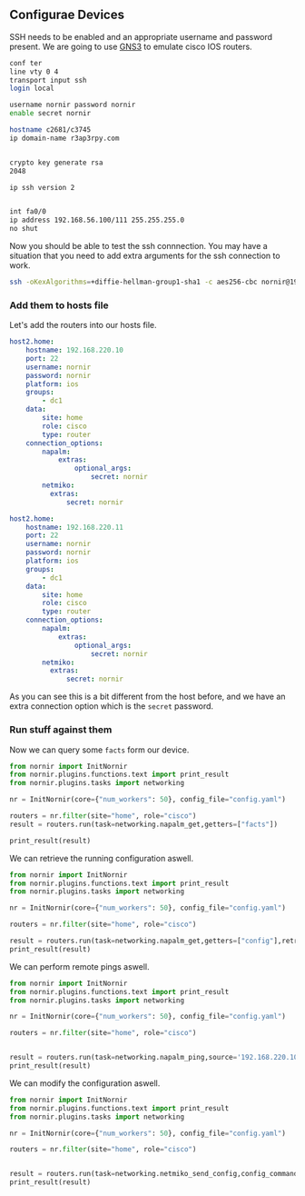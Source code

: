 ## Configurae Devices

SSH needs to be enabled and an appropriate username and password present.
We are going to use [GNS3](https://www.gns3.com/) to emulate cisco IOS routers.

``` bash
conf ter
line vty 0 4
transport input ssh
login local

username nornir password nornir
enable secret nornir

hostname c2681/c3745
ip domain-name r3ap3rpy.com


crypto key generate rsa
2048

ip ssh version 2


int fa0/0
ip address 192.168.56.100/111 255.255.255.0
no shut
```

Now you should be able to test the ssh connnection. You may have a situation that you need to add extra arguments for the ssh connection to work.

``` bash
ssh -oKexAlgorithms=+diffie-hellman-group1-sha1 -c aes256-cbc nornir@192.168.56.100
```

### Add them to hosts file

Let's add the routers into our hosts file.

``` yaml
host2.home:
    hostname: 192.168.220.10
    port: 22
    username: nornir
    password: nornir
    platform: ios
    groups:
        - dc1
    data:
        site: home
        role: cisco
        type: router
    connection_options:
        napalm:
            extras:
                optional_args:
                    secret: nornir
        netmiko:
          extras:
              secret: nornir

host2.home:
    hostname: 192.168.220.11
    port: 22
    username: nornir
    password: nornir
    platform: ios
    groups:
        - dc1
    data:
        site: home
        role: cisco
        type: router
    connection_options:
        napalm:
            extras:
                optional_args:
                    secret: nornir
        netmiko:
          extras:
              secret: nornir
```

As you can see this is a bit different from the host before, and we have an extra connection option which is the `secret` password.

### Run stuff against them

Now we can query some `facts` form our device.

``` python
from nornir import InitNornir
from nornir.plugins.functions.text import print_result
from nornir.plugins.tasks import networking

nr = InitNornir(core={"num_workers": 50}, config_file="config.yaml")

routers = nr.filter(site="home", role="cisco")
result = routers.run(task=networking.napalm_get,getters=["facts"])

print_result(result)
```

We can retrieve the running configuration aswell.

``` python
from nornir import InitNornir
from nornir.plugins.functions.text import print_result
from nornir.plugins.tasks import networking

nr = InitNornir(core={"num_workers": 50}, config_file="config.yaml")

routers = nr.filter(site="home", role="cisco")

result = routers.run(task=networking.napalm_get,getters=["config"],retrieve="all")
print_result(result)
```

We can perform remote pings aswell.

``` python
from nornir import InitNornir
from nornir.plugins.functions.text import print_result
from nornir.plugins.tasks import networking

nr = InitNornir(core={"num_workers": 50}, config_file="config.yaml")

routers = nr.filter(site="home", role="cisco")


result = routers.run(task=networking.napalm_ping,source='192.168.220.10',dest='192.168.220.1')
print_result(result)
```

We can modify the configuration aswell.

``` python
from nornir import InitNornir
from nornir.plugins.functions.text import print_result
from nornir.plugins.tasks import networking

nr = InitNornir(core={"num_workers": 50}, config_file="config.yaml")

routers = nr.filter(site="home", role="cisco")


result = routers.run(task=networking.netmiko_send_config,config_commands=['ip ssh version 2'])
print_result(result)
```
